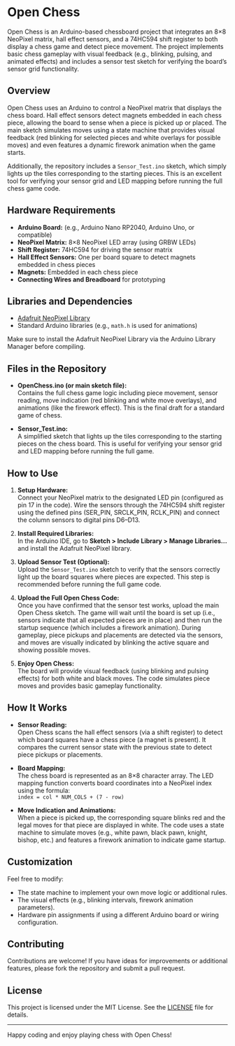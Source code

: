 # Open Chess

Open Chess is an Arduino-based chessboard project that integrates an 8×8 NeoPixel matrix, hall effect sensors, and a 74HC594 shift register to both display a chess game and detect piece movement. The project implements basic chess gameplay with visual feedback (e.g., blinking, pulsing, and animated effects) and includes a sensor test sketch for verifying the board’s sensor grid functionality.

## Overview

Open Chess uses an Arduino to control a NeoPixel matrix that displays the chess board. Hall effect sensors detect magnets embedded in each chess piece, allowing the board to sense when a piece is picked up or placed. The main sketch simulates moves using a state machine that provides visual feedback (red blinking for selected pieces and white overlays for possible moves) and even features a dynamic firework animation when the game starts.

Additionally, the repository includes a `Sensor_Test.ino` sketch, which simply lights up the tiles corresponding to the starting pieces. This is an excellent tool for verifying your sensor grid and LED mapping before running the full chess game code.

## Hardware Requirements

- **Arduino Board:** (e.g., Arduino Nano RP2040, Arduino Uno, or compatible)
- **NeoPixel Matrix:** 8×8 NeoPixel LED array (using GRBW LEDs)
- **Shift Register:** 74HC594 for driving the sensor matrix
- **Hall Effect Sensors:** One per board square to detect magnets embedded in chess pieces
- **Magnets:** Embedded in each chess piece
- **Connecting Wires and Breadboard** for prototyping

## Libraries and Dependencies

- [Adafruit NeoPixel Library](https://github.com/adafruit/Adafruit_NeoPixel)
- Standard Arduino libraries (e.g., `math.h` is used for animations)

Make sure to install the Adafruit NeoPixel Library via the Arduino Library Manager before compiling.

## Files in the Repository

- **OpenChess.ino (or main sketch file):**  
  Contains the full chess game logic including piece movement, sensor reading, move indication (red blinking and white move overlays), and animations (like the firework effect). This is the final draft for a standard game of chess.

- **Sensor_Test.ino:**  
  A simplified sketch that lights up the tiles corresponding to the starting pieces on the chess board. This is useful for verifying your sensor grid and LED mapping before running the full game.

## How to Use

1. **Setup Hardware:**  
   Connect your NeoPixel matrix to the designated LED pin (configured as pin 17 in the code). Wire the sensors through the 74HC594 shift register using the defined pins (SER_PIN, SRCLK_PIN, RCLK_PIN) and connect the column sensors to digital pins D6–D13.

2. **Install Required Libraries:**  
   In the Arduino IDE, go to **Sketch > Include Library > Manage Libraries...** and install the Adafruit NeoPixel library.

3. **Upload Sensor Test (Optional):**  
   Upload the `Sensor_Test.ino` sketch to verify that the sensors correctly light up the board squares where pieces are expected. This step is recommended before running the full game code.

4. **Upload the Full Open Chess Code:**  
   Once you have confirmed that the sensor test works, upload the main Open Chess sketch. The game will wait until the board is set up (i.e., sensors indicate that all expected pieces are in place) and then run the startup sequence (which includes a firework animation). During gameplay, piece pickups and placements are detected via the sensors, and moves are visually indicated by blinking the active square and showing possible moves.

5. **Enjoy Open Chess:**  
   The board will provide visual feedback (using blinking and pulsing effects) for both white and black moves. The code simulates piece moves and provides basic gameplay functionality.

## How It Works

- **Sensor Reading:**  
  Open Chess scans the hall effect sensors (via a shift register) to detect which board squares have a chess piece (a magnet is present). It compares the current sensor state with the previous state to detect piece pickups or placements.

- **Board Mapping:**  
  The chess board is represented as an 8×8 character array. The LED mapping function converts board coordinates into a NeoPixel index using the formula:  
  `index = col * NUM_COLS + (7 - row)`

- **Move Indication and Animations:**  
  When a piece is picked up, the corresponding square blinks red and the legal moves for that piece are displayed in white. The code uses a state machine to simulate moves (e.g., white pawn, black pawn, knight, bishop, etc.) and features a firework animation to indicate game startup.

## Customization

Feel free to modify:
- The state machine to implement your own move logic or additional rules.
- The visual effects (e.g., blinking intervals, firework animation parameters).
- Hardware pin assignments if using a different Arduino board or wiring configuration.

## Contributing

Contributions are welcome! If you have ideas for improvements or additional features, please fork the repository and submit a pull request.

## License

This project is licensed under the MIT License. See the [LICENSE](LICENSE) file for details.

---

Happy coding and enjoy playing chess with Open Chess!
